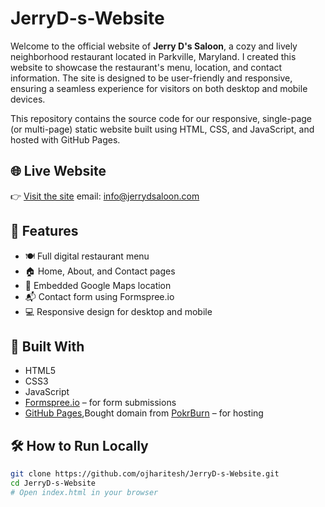 # JerryD-s-Website

Welcome to the official website of **Jerry D's Saloon**, a cozy and lively neighborhood restaurant located in Parkville, Maryland. I created this website to showcase the restaurant's menu, location, and contact information. The site is designed to be user-friendly and responsive, ensuring a seamless experience for visitors on both desktop and mobile devices.

This repository contains the source code for our responsive, single-page (or multi-page) static website built using HTML, CSS, and JavaScript, and hosted with GitHub Pages.

## 🌐 Live Website
👉 [Visit the site](jerrydsaloon.com)
    email: info@jerrydsaloon.com
## 📁 Features

- 🍽️ Full digital restaurant menu
- 🏠 Home, About, and Contact pages
- 📍 Embedded Google Maps location
- 📬 Contact form using Formspree.io
- 💻 Responsive design for desktop and mobile

## 🧱 Built With

- HTML5
- CSS3
- JavaScript
- [Formspree.io](https://formspree.io/) – for form submissions
- [GitHub Pages](https://pages.github.com/),Bought domain from [PokrBurn](https://www.porkburn.com/) – for hosting

## 🛠️ How to Run Locally

```bash
git clone https://github.com/ojharitesh/JerryD-s-Website.git
cd JerryD-s-Website
# Open index.html in your browser

